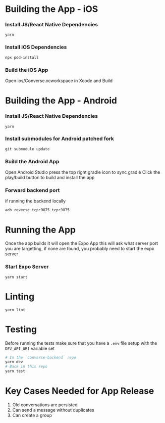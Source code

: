 # Building the App - iOS

### Install JS/React Native Dependencies

```
yarn
```

### Install iOS Dependencies

```
npx pod-install
```

### Build the iOS App

Open ios/Converse.xcworkspace in Xcode and Build

# Building the App - Android

### Install JS/React Native Dependencies

```
yarn
```

### Install submodules for Android patched fork

```
git submodule update
```

### Build the Android App

Open Android Studio
press the top right gradle icon to sync gradle
Click the play/build button to build and install the app

### Forward backend port

if running the backend locally

```
adb reverse tcp:9875 tcp:9875
```

# Running the App

Once the app builds it will open the Expo App
this will ask what server port you are targetting, if none are found, you probably need to start the expo server

### Start Expo Server

```
yarn start
```

# Linting

```
yarn lint
```

# Testing

Before running the tests make sure that you have a `.env` file setup with the `DEV_API_URI` variable set

```sh
# In the `converse-backend` repo
yarn dev
# Back in this repo
yarn test
```


# Key Cases Needed for App Release

1. Old conversations are persisted
2. Can send a message without duplicates
3. Can create a group
